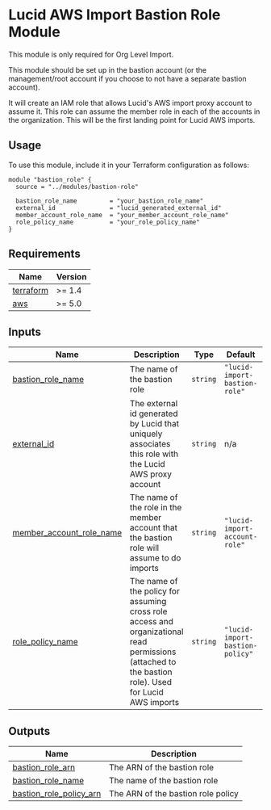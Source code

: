 # Lucid AWS Import Bastion Role Module

This module is only required for Org Level Import.

This module should be set up in the bastion account (or the management/root account if you choose to not have a separate bastion account).

It will create an IAM role that allows Lucid's AWS import proxy account to assume it. This role can assume the member role in each of the accounts in the organization. This will be the first landing point for Lucid AWS imports.

## Usage

To use this module, include it in your Terraform configuration as follows:

```hcl
module "bastion_role" {
  source = "../modules/bastion-role"

  bastion_role_name         = "your_bastion_role_name"
  external_id               = "lucid_generated_external_id"
  member_account_role_name  = "your_member_account_role_name"
  role_policy_name          = "your_role_policy_name"
}
```

## Requirements

| Name | Version |
|------|---------|
| <a name="requirement_terraform"></a> [terraform](#requirement\_terraform) | >= 1.4 |
| <a name="requirement_aws"></a> [aws](#requirement\_aws) | >= 5.0 |

## Inputs

| Name | Description | Type | Default | Required |
|------|-------------|------|---------|:--------:|
| <a name="input_bastion_role_name"></a> [bastion\_role\_name](#input\_bastion\_role\_name) | The name of the bastion role | `string` | `"lucid-import-bastion-role"` | no |
| <a name="input_external_id"></a> [external\_id](#input\_external\_id) | The external id generated by Lucid that uniquely associates this role with the Lucid AWS proxy account | `string` | n/a | yes |
| <a name="input_member_account_role_name"></a> [member\_account\_role\_name](#input\_member\_account\_role\_name) | The name of the role in the member account that the bastion role will assume to do imports | `string` | `"lucid-import-account-role"` | no |
| <a name="input_role_policy_name"></a> [role\_policy\_name](#input\_role\_policy\_name) | The name of the policy for assuming cross role access and organizational read permissions (attached to the bastion role). Used for Lucid AWS imports | `string` | `"lucid-import-bastion-policy"` | no |

## Outputs

| Name | Description |
|------|-------------|
| <a name="output_bastion_role_arn"></a> [bastion\_role\_arn](#output\_bastion\_role\_arn) | The ARN of the bastion role |
| <a name="output_bastion_role_name"></a> [bastion\_role\_name](#output\_bastion\_role\_name) | The name of the bastion role |
| <a name="output_bastion_role_policy_arn"></a> [bastion\_role\_policy\_arn](#output\_bastion\_role\_policy\_arn) | The ARN of the bastion role policy |